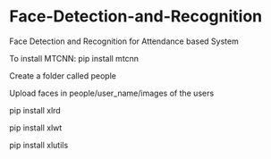 # Face-Detection-and-Recognition
Face Detection and Recognition for Attendance based System

To install MTCNN:
pip install mtcnn

Create a folder called people

Upload faces in 
people/user_name/images of the users


pip install xlrd

pip install xlwt

pip install xlutils
